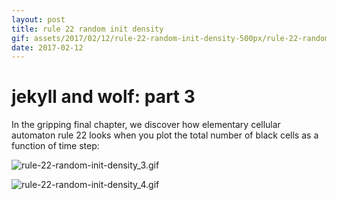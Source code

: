 ```yaml
---
layout: post
title: rule 22 random init density
gif: assets/2017/02/12/rule-22-random-init-density-500px/rule-22-random-init-density_4.gif
date: 2017-02-12
---
```


# jekyll and wolf: part 3

In the gripping final chapter, we discover how elementary cellular automaton rule 22 looks when you plot the total number of black cells as a function of time step:

![rule-22-random-init-density_3.gif](../../../assets/2017/02/12/rule-22-random-init-density-500px/rule-22-random-init-density_3.gif)

![rule-22-random-init-density_4.gif](../../../assets/2017/02/12/rule-22-random-init-density-500px/rule-22-random-init-density_4.gif)


